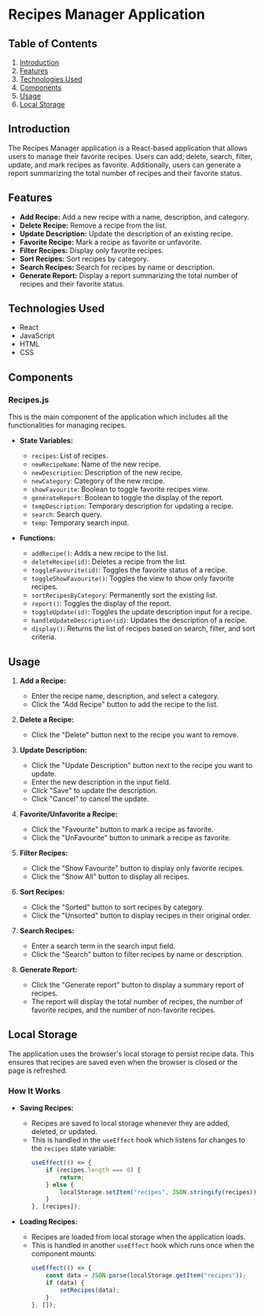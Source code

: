 # Recipes Manager Application

## Table of Contents

1. [Introduction](#introduction)
2. [Features](#features)
3. [Technologies Used](#technologies-used)
4. [Components](#components)
5. [Usage](#usage)
6. [Local Storage](#local-storage)



## Introduction

The Recipes Manager application is a React-based application that allows users to manage their favorite recipes. Users can add, delete, search, filter, update, and mark recipes as favorite. Additionally, users can generate a report summarizing the total number of recipes and their favorite status.

## Features

- **Add Recipe:** Add a new recipe with a name, description, and category.
- **Delete Recipe:** Remove a recipe from the list.
- **Update Description:** Update the description of an existing recipe.
- **Favorite Recipe:** Mark a recipe as favorite or unfavorite.
- **Filter Recipes:** Display only favorite recipes.
- **Sort Recipes:** Sort recipes by category.
- **Search Recipes:** Search for recipes by name or description.
- **Generate Report:** Display a report summarizing the total number of recipes and their favorite status.

## Technologies Used

- React
- JavaScript
- HTML
- CSS

## Components

### Recipes.js

This is the main component of the application which includes all the functionalities for managing recipes.

- **State Variables:**
  - `recipes`: List of recipes.
  - `newRecipeName`: Name of the new recipe.
  - `newDescription`: Description of the new recipe.
  - `newCategory`: Category of the new recipe.
  - `showFavourite`: Boolean to toggle favorite recipes view.
  - `generateReport`: Boolean to toggle the display of the report.
  - `tempDescription`: Temporary description for updating a recipe.
  - `search`: Search query.
  - `temp`: Temporary search input.

- **Functions:**
  - `addRecipe()`: Adds a new recipe to the list.
  - `deleteRecipe(id)`: Deletes a recipe from the list.
  - `toggleFavourite(id)`: Toggles the favorite status of a recipe.
  - `toggleShowFavourite()`: Toggles the view to show only favorite recipes.
  - `sortRecipesByCategory`: Permanently sort the existing list.
  - `report()`: Toggles the display of the report.
  - `toggleUpdate(id)`: Toggles the update description input for a recipe.
  - `handleUpdateDescription(id)`: Updates the description of a recipe.
  - `display()`: Returns the list of recipes based on search, filter, and sort criteria.

## Usage

1. **Add a Recipe:**
   - Enter the recipe name, description, and select a category.
   - Click the "Add Recipe" button to add the recipe to the list.

2. **Delete a Recipe:**
   - Click the "Delete" button next to the recipe you want to remove.

3. **Update Description:**
   - Click the "Update Description" button next to the recipe you want to update.
   - Enter the new description in the input field.
   - Click "Save" to update the description.
   - Click "Cancel" to cancel the update.

4. **Favorite/Unfavorite a Recipe:**
   - Click the "Favourite" button to mark a recipe as favorite.
   - Click the "UnFavourite" button to unmark a recipe as favorite.

5. **Filter Recipes:**
   - Click the "Show Favourite" button to display only favorite recipes.
   - Click the "Show All" button to display all recipes.

6. **Sort Recipes:**
   - Click the "Sorted" button to sort recipes by category.
   - Click the "Unsorted" button to display recipes in their original order.

7. **Search Recipes:**
   - Enter a search term in the search input field.
   - Click the "Search" button to filter recipes by name or description.

8. **Generate Report:**
   - Click the "Generate report" button to display a summary report of recipes.
   - The report will display the total number of recipes, the number of favorite recipes, and the number of non-favorite recipes.

## Local Storage

The application uses the browser's local storage to persist recipe data. This ensures that recipes are saved even when the browser is closed or the page is refreshed.

### How It Works

- **Saving Recipes:**
  - Recipes are saved to local storage whenever they are added, deleted, or updated.
  - This is handled in the `useEffect` hook which listens for changes to the `recipes` state variable:
    ```javascript
    useEffect(() => {
        if (recipes.length === 0) {
            return;
        } else {
            localStorage.setItem("recipes", JSON.stringify(recipes));
        }
    }, [recipes]);
    ```

- **Loading Recipes:**
  - Recipes are loaded from local storage when the application loads.
  - This is handled in another `useEffect` hook which runs once when the component mounts:
    ```javascript
    useEffect(() => {
        const data = JSON.parse(localStorage.getItem("recipes"));
        if (data) {
            setRecipes(data);
        }
    }, []);
    ```
